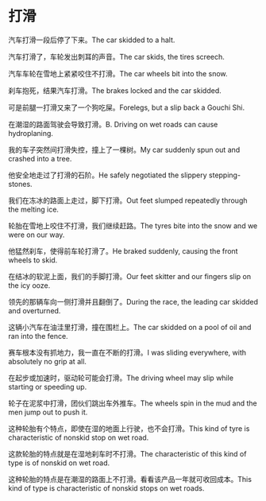 # 打滑

<p><span class="chinese">汽车打滑一段后停了下来。</span><span class="english">The car skidded to a halt.</span></p>

<p><span class="chinese">汽车打滑了，车轮发出刺耳的声音。</span><span class="english">The car skids, the tires screech.</span></p>

<p><span class="chinese">汽车车轮在雪地上紧紧咬住不打滑。</span><span class="english">The car wheels bit into the snow.</span></p>

<p><span class="chinese">刹车抱死，结果汽车打滑。</span><span class="english">The brakes locked and the car skidded.</span></p>

<p><span class="chinese">可是前腿一打滑又来了一个狗吃屎。</span><span class="english">Forelegs, but a slip back a Gouchi Shi.</span></p>

<p><span class="chinese">在潮湿的路面驾驶会导致打滑。</span><span class="english">B. Driving on wet roads can cause hydroplaning.</span></p>

<p><span class="chinese">我的车子突然间打滑失控，撞上了一棵树。</span><span class="english">My car suddenly spun out and crashed into a tree.</span></p>

<p><span class="chinese">他安全地走过了打滑的石阶。</span><span class="english">He safely negotiated the slippery stepping-stones.</span></p>

<p><span class="chinese">我们在冻冰的路面上走过，脚下打滑。</span><span class="english">Out feet slumped repeatedly through the melting ice.</span></p>

<p><span class="chinese">轮胎在雪地上咬住不打滑，我们继续赶路。</span><span class="english">The tyres bite into the snow and we were on our way.</span></p>

<p><span class="chinese">他猛然刹车，使得前车轮打滑了。</span><span class="english">He braked suddenly, causing the front wheels to skid.</span></p>

<p><span class="chinese">在结冰的软泥上面，我们的手脚打滑。</span><span class="english">Our feet skitter and our fingers slip on the icy ooze.</span></p>

<p><span class="chinese">领先的那辆车向一侧打滑并且翻倒了。</span><span class="english">During the race, the leading car skidded and overturned.</span></p>

<p><span class="chinese">这辆小汽车在油洼里打滑，撞在围栏上。</span><span class="english">The car skidded on a pool of oil and ran into the fence.</span></p>

<p><span class="chinese">赛车根本没有抓地力，我一直在不断的打滑。</span><span class="english">I was sliding everywhere, with absolutely no grip at all.</span></p>

<p><span class="chinese">在起步或加速时，驱动轮可能会打滑。</span><span class="english">The driving wheel may slip while starting or speeding up.</span></p>

<p><span class="chinese">轮子在泥浆中打滑，团伙们跳出车外推车。</span><span class="english">The wheels spin in the mud and the men jump out to push it.</span></p>

<p><span class="chinese">这种轮胎有个特点，即使在湿的地面上行驶，也不会打滑。</span><span class="english">This kind of tyre is characteristic of nonskid stop on wet road.</span></p>

<p><span class="chinese">这款轮胎的特点就是在湿地刹车时不打滑。</span><span class="english">The characteristic of this kind of type is of nonskid on wet road.</span></p>

<p><span class="chinese">这种轮胎的特点是在潮湿的路面上不打滑。看看该产品一年就可收回成本。</span><span class="english">This kind of type is characteristic of nonskid stops on wet roads.</span></p>

